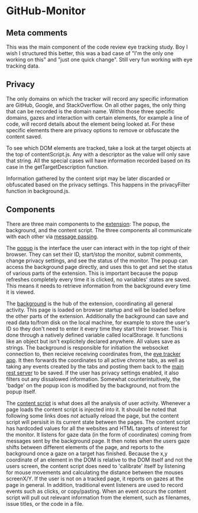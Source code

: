 # GitHub-Monitor

## Meta comments

This was the main component of the code review eye tracking study. Boy I wish I structured this better, this was a bad case of "I'm the only one working on this" and "just one quick change". Still very fun working with eye tracking data.

## Privacy

The only domains on which the tracker will record any specific information are GitHub, Google, and StackOverflow. On all other pages, the only thing that can be recorded is the domain name. Within those three specific domains, gazes and interaction with certain elements, for example a line of code, will record details about the element being looked at. For these specific elements there are privacy options to remove or obfuscate the content saved.

To see which DOM elements are tracked, take a look at the target objects at the top of contentScript.js. Any with a descriptor as the value will only save that string. All the special cases will have information recorded based on its case in the getTargetDescription function.

Information gathered by the content sript may be later discarded or obfuscated based on the privacy settings. This happens in the privacyFilter function in background.js.

## Components

There are three main components to the [extension](https://developer.chrome.com/extensions/overview): The popup, the background, and the content script. The three components all communicate with each other via [message passing](https://developer.chrome.com/extensions/messaging).

The [popup](https://developer.chrome.com/extensions/browserAction) is the interface the user can interact with in the top right of their browser. They can set their ID, start/stop the monitor, submit comments, change privacy settings, and see the status of the monitor. The popup can access the background page directly, and uses this to get and set the status of various parts of the extension. This is important because the popup refreshes completely every time it is clicked, no variables' states are saved. This means it needs to retrieve information from the background every time it is viewed.

The [background](https://developer.chrome.com/extensions/background_pages) is the hub of the extension, coordinating all general activity. This page is loaded on browser startup and will be loaded before the other parts of the extension. Additionally the background can save and read data to/from disk on the local machine, for example to store the user's ID so they don't need to enter it every time they start their browser. This is done through a natively defined variable called localStorage. It functions like an object but isn't explicitely declared anywhere. All values save as strings.
The background is responsible for initiation the websocket connection to, then recieive receiving coordinates from, the [eye tracker app](https://github.com/LucasZamprogno/EyeXApp). It then forwards the coordinates to all active chrome tabs, as well as taking any events created by the tabs and posting them back to the [main rest server](https://github.com/LucasZamprogno/Monitor-Server) to be saved. If the user has privacy settings enabled, it also filters out any dissalowed information. Somewhat counterintuitively, the 'badge' on the popup icon is modified by the background, not from the popup itself.

The [content script](https://developer.chrome.com/extensions/content_scripts) is what does all the analysis of user activity. Whenever a page loads the content script is injected into it. It should be noted that following some links does _not_ actually reload the page, but the content script will persisit in its current state between the pages. The content script has hardcoded values for all the websites and HTML targets of interest for the monitor. It listens for gaze data (in the form of coordinates) coming from messages sent by the background page. It then notes when the users gaze shifts between different elements of the page, and reports to the background once a gaze on a target has finished. Because the x,y coordinate of an element in the DOM is relative to the DOM itself and not the users screen, the content script does need to 'calibrate' itself by listening for mouse movements and calculating the distance between the mouses screenX/Y. If the user is not on a tracked page, it reports on gazes at the page in general. In addition, traditional event listeners are used to record events such as clicks, or copy/pasting. When an event occurs the content script will pull out relevant information from the element, such as filenames, issue titles, or the code in a file.
